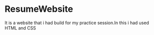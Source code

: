 # ResumeWebsite
It is a website that i had build for my practice session.In this i had used HTML and CSS
